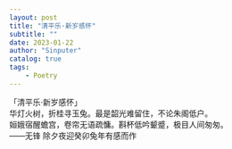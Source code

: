 ```yaml
---
layout: post
title: "清平乐·新岁感怀"
subtitle: ""
date: 2023-01-22
author: "Sinputer"
catalog: true
tags: 
    - Poetry
---
```

「清平乐·新岁感怀」  
华灯火树，折桂寻玉兔。最是韶光难留住，不论朱阁低户。  
姮娥宿醒蟾宫，卷帘无语疏慵。斟杯低吟颦蹙，极目人间匆匆。  
——无锋 除夕夜迎癸卯兔年有感而作